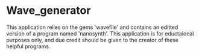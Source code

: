 # Wave_generator
This application relies on the gems 'wavefile' and contains an editted version of a program named 'nanosynth'. This application is for eductaional purposes only, and due credit should be given to the creator of these helpful programs.

